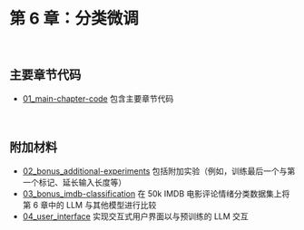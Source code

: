 # 第 6 章：分类微调

&nbsp;
## 主要章节代码

- [01_main-chapter-code](01_main-chapter-code/README.zh.md) 包含主要章节代码

&nbsp;
## 附加材料

- [02_bonus_additional-experiments](02_bonus_additional-experiments/README.zh.md) 包括附加实验（例如，训练最后一个与第一个标记、延长输入长度等）
- [03_bonus_imdb-classification](03_bonus_imdb-classification/README.zh.md) 在 50k IMDB 电影评论情绪分类数据集上将第 6 章中的 LLM 与其他模型进行比较
- [04_user_interface](04_user_interface/README.zh.md) 实现交互式用户界面以与预训练的 LLM 交互